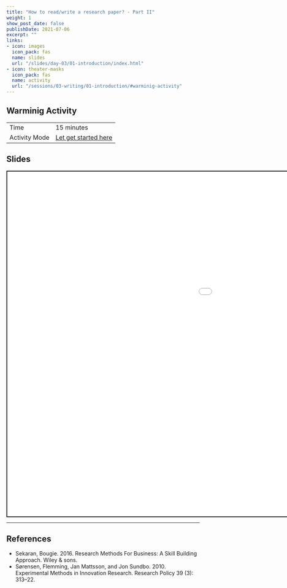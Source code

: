 ```yaml
---
title: "How to read/write a research paper? - Part II"
weight: 1
show_post_date: false
publishDate: 2021-07-06
excerpt: ""
links:
- icon: images
  icon_pack: fas
  name: slides
  url: "/slides/day-03/01-introduction/index.html"
- icon: theater-masks
  icon_pack: fas
  name: activity
  url: "/sessions/03-writing/01-introduction/#warminig-activity"
---
```


<script src="{{< blogdown/postref >}}index_files/clipboard/clipboard.min.js"></script>
<link href="{{< blogdown/postref >}}index_files/xaringanExtra-clipboard/xaringanExtra-clipboard.css" rel="stylesheet" />
<script src="{{< blogdown/postref >}}index_files/xaringanExtra-clipboard/xaringanExtra-clipboard.js"></script>
<script>window.xaringanExtraClipboard(null, {"button":"Copy Code","success":"Copied!","error":"Press Ctrl+C to Copy"})</script>
<script src="{{< blogdown/postref >}}index_files/fitvids/fitvids.min.js"></script>

## Warminig Activity

<div class="activity-table">

|               |                          |
|:--------------|:-------------------------|
| Time          | 15 minutes               |
| Activity Mode | [Let get started here]() |

</div>

## Slides

<div class="shareagain" style="min-width:300px;margin:1em auto;" data-exeternal="1">
<iframe src="/slides/day-03/01-introduction/index.html" width="1600" height="900" style="border:2px solid currentColor;" loading="lazy" allowfullscreen></iframe>
<script>fitvids('.shareagain', {players: 'iframe'});</script>
</div>

------------------------------------------------------------------------

## References

- Sekaran, Bougie. 2016. Research Methods For Business: A Skill Building Approach. Wiley & sons.
- Sørensen, Flemming, Jan Mattsson, and Jon Sundbo. 2010. Experimental Methods in Innovation Research. Research Policy 39 (3): 313–22.
